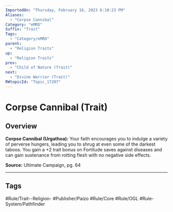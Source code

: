 ```yaml
---
ImportedOn: "Thursday, February 16, 2023 6:10:23 PM"
Aliases:
  - "Corpse Cannibal"
Category: "eMRD"
Suffix: "Trait"
Tags:
  - "Category/eMRD"
parent:
  - "Religion Traits"
up:
  - "Religion Traits"
prev:
  - "Child of Nature (Trait)"
next:
  - "Divine Warrior (Trait)"
RWtopicId: "Topic_17207"
---
```

# Corpse Cannibal (Trait)
## Overview
**Corpse Cannibal (Urgathoa):** Your faith encourages you to indulge a variety of perverse hungers, leading you to shrug at even some of the darkest taboos. You gain a +2 trait bonus on Fortitude saves against diseases and can gain sustenance from rotting flesh with no negative side effects.

**Source:** Ultimate Campaign, pg. 64


---
## Tags
#Rule/Trait--Religion- #Publisher/Paizo #Rule/Core #Rule/OGL #Rule-System/Pathfinder

